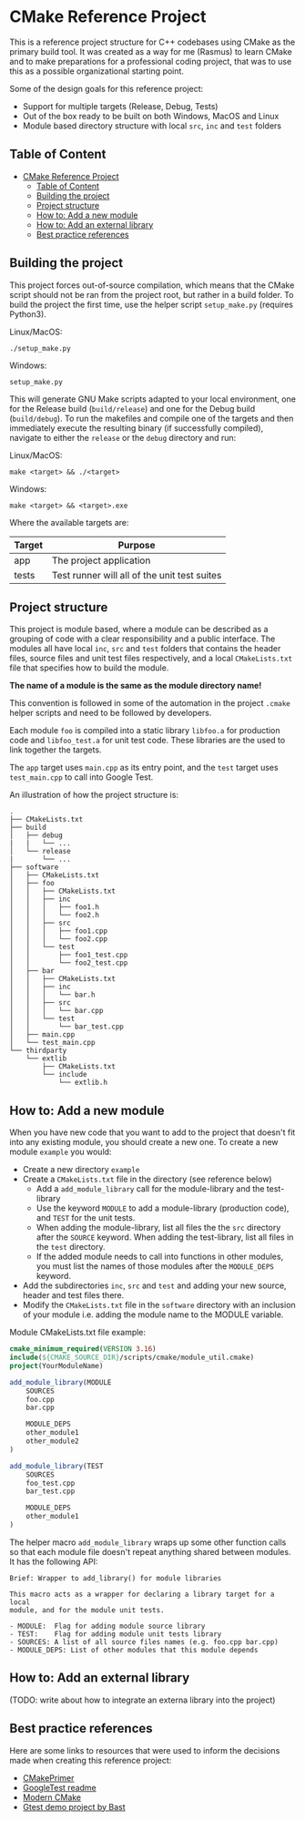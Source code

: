 # CMake Reference Project
This is a reference project structure for C++ codebases using CMake as the
primary build tool. It was created as a way for me (Rasmus) to learn CMake and
to make preparations for a professional coding project, that was to use this as
a possible organizational starting point.

Some of the design goals for this reference project:
- Support for multiple targets (Release, Debug, Tests)
- Out of the box ready to be built on both Windows, MacOS and Linux
- Module based directory structure with local `src`, `inc` and `test` folders

## Table of Content
- [CMake Reference Project](#cmake-reference-project)
  - [Table of Content](#table-of-content)
  - [Building the project](#building-the-project)
  - [Project structure](#project-structure)
  - [How to: Add a new module](#how-to-add-a-new-module)
  - [How to: Add an external library](#how-to-add-an-external-library)
  - [Best practice references](#best-practice-references)

## Building the project
This project forces out-of-source compilation, which means that the CMake
script should not be ran from the project root, but rather in a build folder.
To build the project the first time, use the helper script `setup_make.py`
(requires Python3).

Linux/MacOS:
```
./setup_make.py
 ```

Windows:
```
setup_make.py
```

This will generate GNU Make scripts adapted to your local environment, one for
the Release build (`build/release`) and one for the Debug build (`build/debug`).
To run the makefiles and compile one of the targets and then immediately
execute the resulting binary (if successfully compiled), navigate to either
the `release` or the `debug` directory and run:

Linux/MacOS:
```
make <target> && ./<target>
```

Windows:
```
make <target> && <target>.exe
```

Where the  available targets are:

| Target | Purpose                                      |
|--------|----------------------------------------------|
| app    | The project application                      |
| tests  | Test runner will all of the unit test suites |

## Project structure
This project is module based, where a module can be described as a grouping of
code with a clear responsibility and a public interface. The modules all have
local `inc`, `src` and `test` folders that contains the header files, source
files and unit test files respectively, and a local `CMakeLists.txt` file that
specifies how to build the module.

**The name of a module is the same as the module directory name!**

This convention is followed in some of the automation in the project `.cmake`
helper scripts and need to be followed by developers.

Each module `foo` is compiled into a static library `libfoo.a` for production
code and `libfoo_test.a` for unit test code. These libraries are the used to
link together the targets.

The `app` target uses `main.cpp` as its entry point, and the `test` target uses
`test_main.cpp` to call into Google Test.

An illustration of how the project structure is:

```
.
├── CMakeLists.txt
├── build
│   ├── debug
|   |   └── ...
│   └── release
|       └── ...
├── software
│   ├── CMakeLists.txt
│   ├── foo
│   │   ├── CMakeLists.txt
│   │   ├── inc
│   │   │   ├── foo1.h
│   │   │   └── foo2.h
│   │   ├── src
│   │   │   ├── foo1.cpp
│   │   │   └── foo2.cpp
│   │   └── test
│   │       ├── foo1_test.cpp
│   │       └── foo2_test.cpp
│   ├── bar
│   │   ├── CMakeLists.txt
│   │   ├── inc
│   │   │   └── bar.h
│   │   ├── src
│   │   │   └── bar.cpp
│   │   └── test
│   │       └── bar_test.cpp
│   ├── main.cpp
│   └── test_main.cpp
└── thirdparty
    └── extlib
        ├── CMakeLists.txt
        └── include
            └── extlib.h

```

## How to: Add a new module
When you have new code that you want to add to the project that doesn't fit
into any existing module, you should create a new one. To create a new
module `example` you would:

- Create a new directory `example`
- Create a `CMakeLists.txt` file in the directory (see reference below)
  - Add a `add_module_library` call for the module-library and the
    test-library
  - Use the keyword `MODULE` to add a module-library (production code), and
    `TEST` for the unit tests.
  - When adding the module-library, list all files the the `src` directory
    after the `SOURCE` keyword. When adding the test-library, list all files in
    the `test` directory.
  - If the added module needs to call into functions in other modules, you must
    list the names of those modules after the `MODULE_DEPS` keyword.
- Add the subdirectories `inc`, `src` and `test` and adding your new source,
  header and test files there.
- Modify the `CMakeLists.txt` file in the `software` directory with an
  inclusion of your module i.e. adding the module name to the MODULE variable.

Module CMakeLists.txt file example:

```CMake
cmake_minimum_required(VERSION 3.16)
include(${CMAKE_SOURCE_DIR}/scripts/cmake/module_util.cmake)
project(YourModuleName)

add_module_library(MODULE
    SOURCES
    foo.cpp
    bar.cpp

    MODULE_DEPS
    other_module1
    other_module2
)

add_module_library(TEST
    SOURCES
    foo_test.cpp
    bar_test.cpp

    MODULE_DEPS
    other_module1
)
```

The helper macro `add_module_library` wraps up some other function calls
so that each module file doesn't repeat anything shared between modules.
It has the following API:

```
Brief: Wrapper to add_library() for module libraries

This macro acts as a wrapper for declaring a library target for a local
module, and for the module unit tests.

- MODULE:  Flag for adding module source library
- TEST:    Flag for adding module unit tests library
- SOURCES: A list of all source files names (e.g. foo.cpp bar.cpp)
- MODULE_DEPS: List of other modules that this module depends
```

## How to: Add an external library
(TODO: write about how to integrate an externa library into the project)

## Best practice references
Here are some links to resources that were used to inform the decisions made
when creating this reference project:
- [CMakePrimer](https://llvm.org/docs/CMakePrimer.html)
- [GoogleTest readme](https://github.com/google/googletest/blob/master/googletest/README.md)
- [Modern CMake](https://cliutils.gitlab.io/modern-cmake/)
- [Gtest demo project by Bast](https://github.com/bast/gtest-demo)
